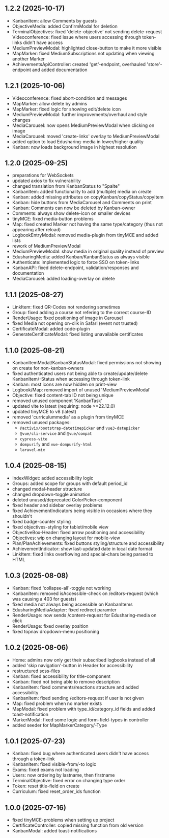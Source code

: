 ## 1.2.2 (2025-10-17)
- KanbanItem: allow Comments by guests
- ObjectiveMedia: added ConfirmModal for deletion
- TerminalObjectives: fixed 'delete-objective' not sending delete-request
Videoconference: fixed issue where users accessing through token-links didn't have access
- MediumPreviewModal: highlighted close-button to make it more visible
- MapMarker: fixed MediumSubscriptions not updating when viewing another Marker
- AchievementsApiController: created 'get'-endpoint, overhauled 'store'-endpoint and added documentation

## 1.2.1 (2025-10-06)
- Videoconference: fixed abort-condition and messages
- MapMarker: allow delete by admins
- MapMarker: fixed logic for showing edit/delete icon
- MediumPreviewModal: further improvements/overhaul and style changes
- MediaCarousel: now opens MediumPreviewModal when clicking on image
- MediaCarousel: moved 'create-links' overlay to MediumPreviewModal
- added option to load Edusharing-media in lower/higher quality
- Kanban: now loads background image in highest resolution

## 1.2.0 (2025-09-25)
- preparations for WebSockets
- updated axios to fix vulnerability
- changed translation from KanbanStatus to "Spalte"
- KanbanItem: added functionality to add (multiple) media on create
- Kanban: added missing attributes on copyKanban/copyStatus/copyItem
- Kanban: hide buttons from MediaCarousel and Comments on print
- Kanban: Comments can now be deleted by Kanban-owner
- Comments: always show delete-icon on smaller devices
- tinyMCE: fixed media-button problems
- Map: fixed created Marker not having the same type/category (thus not appearing after reload)
- LogbookEntryModal: removed media-plugin from tinyMCE and added lists
- rework of MediumPreviewModal
- MediumPreviewModal: show media in original quality instead of preview
- EdusharingMedia: added Kanban/KanbanStatus as always visible
- Authenticate: implemented logic to force SSO on token-links
- KanbanAPI: fixed delete-endpoint, validation/responses and documentation
- MediaCarousel: added loading-overlay on delete

## 1.1.1 (2025-08-27)
- LinkItem: fixed QR-Codes not rendering sometimes
- Group: fixed adding a course not refering to the correct course-ID
- RenderUsage: fixed positioning of image in Carousel
- fixed Media not opening on-clik in Safari (event not trusted)
- CertificateModal: added code-plugin
- GenerateCertificateModal: fixed listing unavailable certificates

## 1.1.0 (2025-08-21)
- KanbanItemModal/KanbanStatusModal: fixed permissions not showing on create for non-kanban-owners
- fixed authenticated users not being able to create/update/delete KanbanItem/-Status when accessing through token-link
- Kanban: most icons are now hidden on print-view
- Logbook/Map: removed import of unused 'MediumPreviewModal'
- Objective: fixed content-tab ID not being unique
- removed unused component 'KanbanTask'
- updated vite to latest (requiring: node >=22.12.0)
- updated tinyMCE to v8 (latest)
- removed 'curriculummedia' as a plugin from tinyMCE
- removed unused packages:
  - `@activix/bootstrap-datetimepicker` and `vue3-datepicker`
  - `@vue/cli-service` and `@vue/compat`
  - `cypress-vite`
  - `dompurify` and `vue-dompurify-html`
  - `laravel-mix`

## 1.0.4 (2025-08-15)
- IndexWidget: added accessibility logic
- Groups: added scope for groups with default period_id
- changed modal-header structure
- changed dropdown-toggle animation
- deleted unused/deprecated ColorPicker-component
- fixed header and sidebar overlay problems
- fixed AchievementIndicators being visible in occasions where they shouldn't
- fixed badge-counter styling
- fixed objectives-styling for tablet/mobile view
- ObjectiveBox-Header: fixed arrow positioning and accessibility
- Objectives: wip on changing layout for mobile-view
- Plan/PlanAchievements: fixed buttons styling/structure and accessibility
- AchievementIndicator: show last-updated date in local date format
- LinkItem: fixed links overflowing and special-chars being parsed to HTML

## 1.0.3 (2025-08-08)
- Kanban: fixed 'collapse-all'-toggle not working
- KanbanItem: removed isAccessible-check on /editors-request (which was causing a 403 for guests)
- fixed media not always being accessible on KanbanItems
- EdusharingMediaAdapter: fixed redirect paramter
- RenderUsage: now sends /content-request for Edusharing-media on click
- RenderUsage: fixed overlay position
- fixed topnav dropdown-menu positioning

## 1.0.2 (2025-08-06)
- Home: admins now only get their subscribed logbooks instead of all
- added 'skip navigation'-button in Header for accessibility
- restructured scss-files
- Kanban: fixed accessibility for title-component
- Kanban: fixed not being able to remove description
- KanbanItem: fixed comments/reactions structure and added accessibility
- KanbanItem: fixed sending /editors-request if user is not given
- Map: fixed problem when no marker exists
- MapModal: fixed problem with type_id/category_id fields and added toast-notification
- MarkerModal: fixed some logic and form-field-types in controller
- added seeder for MapMarkerCategory/-Type

## 1.0.1 (2025-07-23)
- Kanban: fixed bug where authenticated users didn't have access through a token-link
- KanbanItem: fixed visible-from/-to logic
- Exams: fixed exams not loading
- Users: now ordering by lastname, then firstname
- TerminalObjective: fixed error on changing type order
- Token: reset title-field on create
- Curriculum: fixed reset_order_ids function

## 1.0.0 (2025-07-16)
- fixed tinyMCE-problems when setting up project
- CertificateController: copied missing function from old version
- KanbanModal: added toast-notifications